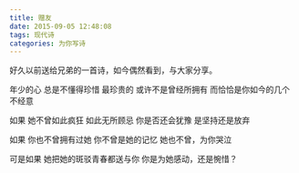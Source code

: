 ```yaml
---
title: 赠友
date: 2015-09-05 12:48:08
tags: 现代诗
categories: 为你写诗
---
```

好久以前送给兄弟的一首诗，如今偶然看到，与大家分享。
<!-- more -->
年少的心
总是不懂得珍惜
最珍贵的
或许不是曾经所拥有
而恰恰是你如今的几个不经意

如果
她不曾如此疯狂
如此无所顾忌
你是否还会犹豫
是坚持还是放弃

如果
你也不曾拥有过她
你不曾是她的记忆
她也不曾，为你哭泣

可是如果
她把她的斑驳青春都送与你
你是为她感动，还是惋惜？